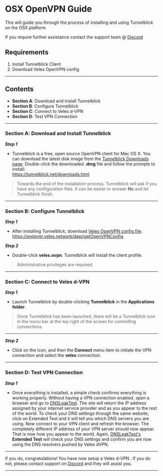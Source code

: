 
# OSX OpenVPN Guide 
This will guide you through the process of installing and using Tunnelblick on the OSX platform.  

If you require further assistance contact the support team @ [Discord](https://discord.gg/P528fGg)

## Requirements
1) Install Tunnelblick Client
2) Download Veles OpenVPN config
***

## Contents
* **Section A**: Download and Install Tunnelblick
* **Section B**: Configure Tunnelblick
* **Section C**: Connect to Veles d-VPN
* **Section D**: Test VPN Connection
***

### Section A: Download and Install Tunnelblick

***Step 1***
* Tunnelblick is a free, open source OpenVPN client for Mac OS X. You can download the latest disk image from the [Tunnelblick Downloads page](https://tunnelblick.net/downloads.html). Double-click the downloaded **.dmg** file and follow the prompts to install:  
https://tunnelblick.net/downloads.html  

> Towards the end of the installation process, Tunnelblick will ask if you have any configuration files. It can be easier to answer **No** and let Tunnelblick finish. 

***

### Section B: Configure Tunnelblick

***Step 1***
* After installing Tunnelblick, download [Veles OpenVPN config file](https://explorer.veles.network/dapi/getOpenVPNConfig).  
https://explorer.veles.network/dapi/getOpenVPNConfig

***Step 2***
* Double-click **veles.ovpn**. Tunnelblick will install the client profile.
  
> Administrative privileges are required.  

***

### Section C: Connect to Veles d-VPN 

***Step 1***
* Launch Tunnelblick by double-clicking **Tunnelblick** in the **Applications folder**.

> Once Tunnelblick has been launched, there will be a Tunnelblick icon in the menu bar at the top right of the screen for controlling connections.

***

***Step 2***
* Click on the icon, and then the **Connect** menu item to initiate the VPN connection and select the **veles** connection.
***

### Section D: Test VPN Connection

***Step 1***
* Once everything is installed, a simple check confirms everything is working properly. Without having a VPN connection enabled, open a browser and go to [DNSLeakTest](https://www.dnsleaktest.com/).
The site will return the IP address assigned by your internet service provider and as you appear to the rest of the world. To check your DNS settings through the same website, click on Extended Test and it will tell you which DNS servers you are using.
Now connect to your VPN client and refresh the browser. The completely different IP address of your VPN server should now appear. That is now how you appear to the world. Again, [DNSLeakTest's](https://www.dnsleaktest.com/) **Extended Test** will check your DNS settings and confirm you are now using the DNS resolvers pushed by Veles dVPN.
***

If you do, congratulations! You have now setup a Veles d-VPN . If you do not, please contact support on [Discord](https://discord.gg/P528fGg) and they will assist you.  
***
